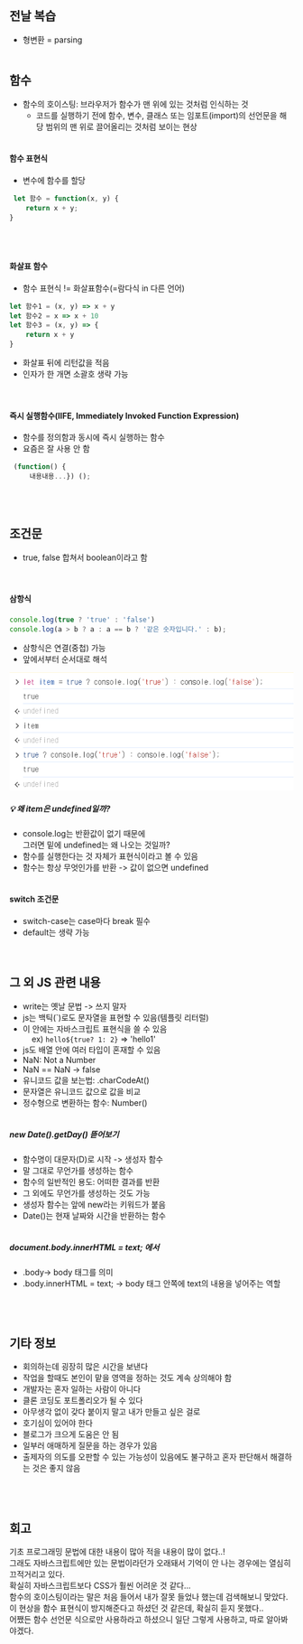 ## 전날 복습
- 형변환 = parsing<br><br>


## 함수
- 함수의 호이스팅: 브라우저가 함수가 맨 위에 있는 것처럼 인식하는 것
    - 코드를 실행하기 전에 함수, 변수, 클래스 또는 임포트(import)의 선언문을 해당 범위의 맨 위로 끌어올리는 것처럼 보이는 현상<br><br>
    
#### 함수 표현식
- 변수에 함수를 할당
```js
 let 함수 = function(x, y) {
	return x + y;
}
```
<br><br>


#### 화살표 함수
- 함수 표현식 != 화살표함수(=람다식 in 다른 언어)
```js 
let 함수1 = (x, y) => x + y
let 함수2 = x => x + 10
let 함수3 = (x, y) => { 
    return x + y 
}
```
- 화살표 뒤에 리턴값을 적음
- 인자가 한 개면 소괄호 생략 가능  
<br><br>

#### 즉시 실행함수(IIFE, Immediately Invoked Function Expression)
- 함수를 정의함과 동시에 즉시 실행하는 함수
- 요즘은 잘 사용 안 함
```js
 (function() {
     내용내용...}) (); 
```
<br><br>


## 조건문
- true, false 합쳐서 boolean이라고 함
<br><br><br>

#### 삼항식
```js
console.log(true ? 'true' : 'false')
console.log(a > b ? a : a == b ? '같은 숫자입니다.' : b);
```
- 삼항식은 연결(중첩) 가능
- 앞에서부터 순서대로 해석  

![왜 item은 undefined일까](img/content/return_item.png)
##### 💡 왜 item은 undefined일까?
- console.log는 반환값이 없기 때문에  
그러면 밑에 undefined는 왜 나오는 것일까?  
- 함수를 실행한다는 것 자체가 표현식이라고 볼 수 있음
- 함수는 항상 무엇인가를 반환 -> 값이 없으면 undefined<br><br>

#### switch 조건문
- switch-case는 case마다 break 필수
- default는 생략 가능<br><br><br>


## 그 외 JS 관련 내용

- write는 옛날 문법 -> 쓰지 말자
- js는 백틱(`)로도 문자열을 표현할 수 있음(템플릿 리터럴)
- 이 안에는 자바스크립트 표현식을 쓸 수 있음  
&nbsp;&nbsp;&nbsp;&nbsp;ex) `hello${true? 1: 2}` => 'hello1'  
- js도 배열 안에 여러 타입이 혼재할 수 있음
- NaN: Not  a Number
- NaN == NaN  -> false
- 유니코드 값을 보는법: .charCodeAt()
- 문자열은 유니코드 값으로 값을 비교
- 정수형으로 변환하는 함수: Number()<br><br>

##### new Date().getDay() 뜯어보기
- 함수명이 대문자(D)로 시작 -> 생성자 함수
- 말 그대로 무언가를 생성하는 함수
- 함수의 일반적인 용도: 어떠한 결과를 반환
- 그 외에도 무언가를 생성하는 것도 가능
- 생성자 함수는 앞에 new라는 키워드가 붙음
- Date()는 현재 날짜와 시간을 반환하는 함수<br><br>

##### document.body.innerHTML = text; 에서
- .body-> body 태그를 의미
- .body.innerHTML = text; -> body 태그 안쪽에 text의 내용을 넣어주는 역할<br><br><br><br>


## 기타 정보
- 회의하는데 굉장히 많은 시간을 보낸다
- 작업을 할때도 본인이 맡을 영역을 정하는 것도 계속 상의해야 함
- 개발자는 혼자 일하는 사람이 아니다
- 클론 코딩도 포트폴리오가 될 수 있다
- 아무생각 없이 갖다 붙이지 말고 내가 만들고 싶은 걸로
- 호기심이 있어야 한다
- 블로그가 크으게 도움은 안 됨
- 일부러 애매하게 질문을 하는 경우가 있음
- 출제자의 의도를 오판할 수 있는 가능성이 있음에도 불구하고 혼자 판단해서 해결하는 것은 좋지 않음
<br><br><br><br>


## 회고
기초 프로그래밍 문법에 대한 내용이 많아 적을 내용이 많이 없다..!  
그래도 자바스크립트에만 있는 문법이라던가 오래돼서 기억이 안 나는 경우에는 열심히 끄적거리고 있다.  
확실히 자바스크립트보다 CSS가 훨씬 어려운 것 같다...  
함수의 호이스팅이라는 말은 처음 들어서 내가 잘못 들었나 했는데 검색해보니 맞았다.  
이 현상을 함수 표현식이 방지해준다고 하셨던 것 같은데, 확실히 듣지 못했다..  
어쨌든 함수 선언문 식으로만 사용하라고 하셨으니 일단 그렇게 사용하고, 따로 알아봐야겠다.